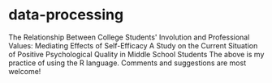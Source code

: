 # data-processing
The Relationship Between College Students' Involution and Professional Values: Mediating Effects of Self-Efficacy
A Study on the Current Situation of Positive Psychological Quality in Middle School Students
The above is my practice of using the R language.
Comments and suggestions are most welcome!
